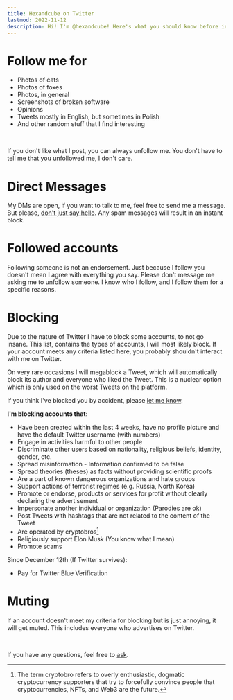 ```yaml
---
title: Hexandcube on Twitter
lastmod: 2022-11-12
description: Hi! I'm @hexandcube! Here's what you should know before interacting with me on Twitter.
--- 
```


# Follow me for

- Photos of cats 
- Photos of foxes
- Photos, in general
- Screenshots of broken software
- Opinions
- Tweets mostly in English, but sometimes in Polish
- And other random stuff that I find interesting

&nbsp;

If you don't like what I post, you can always unfollow me. You don't have to tell me that you unfollowed me, I don't care.

# Direct Messages

My DMs are open, if you want to talk to me, feel free to send me a message. But please, [don't just say hello](https://nohello.net/).
Any spam messages will result in an instant block. 

# Followed accounts

Following someone is not an endorsement. Just because I follow you doesn't mean I agree with everything you say.
Please don't message me asking me to unfollow someone. I know who I follow, and I follow them for a specific reasons.

# Blocking

Due to the nature of Twitter I have to block some accounts, to not go insane.
This list, contains the types of accounts, I will most likely block.
If your account meets any criteria listed here, you probably shouldn't interact with me on Twitter.

On very rare occasions I will megablock a Tweet, which will automatically block its author and everyone who liked the
Tweet. This is a nuclear option which is only used on the worst Tweets on the platform.

If you think I've blocked you by accident, please [let me know](/about).

**I'm blocking accounts that:**

- Have been created within the last 4 weeks, have no profile picture and have the default Twitter username (with numbers)
- Engage in activities harmful to other people
- Discriminate other users based on nationality, religious beliefs, identity, gender, etc.
- Spread misinformation - Information confirmed to be false
- Spread theories (theses) as facts without providing scientific proofs
- Are a part of known dangerous organizations and hate groups
- Support actions of terrorist regimes (e.g. Russia, North Korea)
- Promote or endorse, products or services for profit without clearly declaring the advertisement
- Impersonate another individual or organization (Parodies are ok)
- Post Tweets with hashtags that are not related to the content of the Tweet
- Are operated by cryptobros[^1]
- Religiously support Elon Musk (You know what I mean)
- Promote scams

Since December 12th (If Twitter survives):
- Pay for Twitter Blue Verification

# Muting

If an account doesn't meet my criteria for blocking but is just annoying, it will get muted. 
This includes everyone who advertises on Twitter. 

&nbsp;

If you have any questions, feel free to [ask](/about).


[^1]: The term cryptobro refers to overly enthusiastic, dogmatic cryptocurrency supporters that try to forcefully
convince people that cryptocurrencies, NFTs, and Web3 are the future.